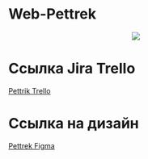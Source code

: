 # Web-Pettrek
<p align="center">
      <img src="https://i.ibb.co/YTVLFW5/4205287e-613e-4b29-abc1-e7c2a407dc02.jpg">
</p>

# Ссылка Jira Trello
<p>
  <a href="https://trello.com/b/tXsOJZS6/pettrek">Pettrik Trello</a>
</p>

 # Ссылка на дизайн
 <p>
  <a href="https://www.figma.com/design/6HmkzsrJS5I2WqiOIT5bnp/Pettrek?node-id=0-1&p=f">Pettrek Figma</a>
</p>
